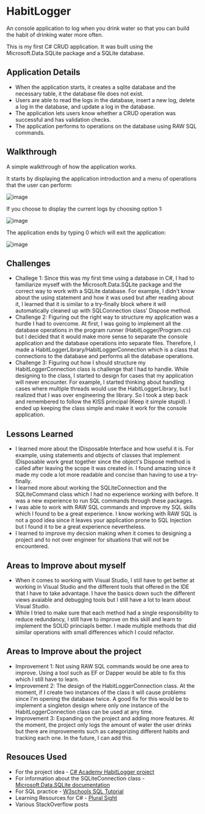 # HabitLogger

An console application to log when you drink water so that you can build the habit of drinking water more often.

This is my first C# CRUD application. It was built using the Microsoft.Data.SQLite package and a SQLite database.

## Application Details
- When the application starts, it creates a sqlite database and the necessary table, it the database file does not exist.
- Users are able to read the logs in the database, insert a new log, delete a log in the database, and update a log in the database.
- The application lets users know whether a CRUD operation was successful and has validation checks.
- The application performs to operations on the database using RAW SQL commands.


## Walkthrough

A simple walkthrough of how the application works.

It starts by displaying the application introduction and a menu of operations that the user can perform:

![image](https://user-images.githubusercontent.com/69612398/209496080-f3828e7b-23ea-4b81-ba07-34d3842348d8.png)

If you choose to display the current logs by choosing option 1:

![image](https://user-images.githubusercontent.com/69612398/209496252-0e35a92a-8f87-4fd1-ac04-d208ab5d6e94.png)


The application ends by typing 0 which will exit the application:

![image](https://user-images.githubusercontent.com/69612398/209496300-9b150f51-4441-41ff-9b8e-c9dab4b2031f.png)


## Challenges
- Challege 1:  Since this was my first time using a database in C#, I had to familiarize myself with the Microsoft.Data.SQLite package and the correct way
to work with a SQLite database. For example, I didn't know about the using statement and how it was used but after reading about it, I learned that
it is similar to a try-finally block where it will automatically cleaned up with SQLConnection class' Dispose method.
- Challenge 2: Figuring out the right way to structure my application was a hurdle I had to overcome. At first, I was going to implement all the database operations
in the program runner (HabitLogger/Program.cs) but I decided that it would make more sense to separate the console application and the database operations
into separate files. Therefore, I made a HabitLoggerLibrary/HabitLoggerConnection which is a class that connections to the database and performs all the database
operations.
- Challenge 3: Figuring out how I should structure my HabitLoggerConnection class is challenge that I had to handle. While designing to the class, I started to design for cases that my application will never encounter. For example, I started thinking about handling cases where multiple threads would use the HabitLoggerLibrary, but I realized that I was over engineering the library. So I took a step back and remembered to follow the KISS principal (Keep it simple stupid). I ended up keeping the class simple and make it work for the console application. 

## Lessons Learned
- I learned more about the IDisposable Interface and how useful it is. For example, using statements and objects of classes that implement IDisposable work great together since the object's Dispose method is called after leaving the scope it was created in. I found amazing since it made my code a lot more readable and concise than having to use a try-finally.
- I learned more about working the SQLiteConnection and the SQLiteCommand class which I had no experience working with before. It was a new experience to run SQL commands through these packages.
- I was able to work with RAW SQL commands and improve my SQL skills which I found to be a great experience. I know working with RAW SQL is not a good idea since it leaves your application prone to SQL Injection but I found it to be a great experience nevertheless. 
- I learned to improve my decsion making when it comes to designing a project and to not over engineer for situations that will not be encountered.

## Areas to Improve about myself
- When it comes to working with Visual Studio, I still have to get better at working in Visual Studio and the different tools that offered in the IDE that I have to take advantage. I have the basics down such the different views avaiable and debugging tools but I still have a lot to learn about Visual Studio.
- While I tried to make sure that each method had a single responsibility to reduce redundancy, I still have to improve on this skill and learn to implement the SOLID princiapls better. I made multiple methods that did similar operations with small differences which I could refactor.


## Areas to Improve about the project
- Improvement 1: Not using RAW SQL commands would be one area to improve. Using a tool such as EF or Dapper would be able to fix this which I still have to learn.
- Improvement 2: The design of the HabitLoggerConnection class. At the moment, if I create two instances of the class it will cause problems since I'm opening the database twice. A good fix for this would be to implement a singleton design where only one instance of the HabitLoggerConnection class can be used at any time.
- Improvement 3: Expanding on the project and adding more features. At the moment, the project only logs the amount of water the user drinks but there are improvements such as categorizing different habits and tracking each one. In the future, I can add this.


## Resouces Used
- For the project idea - [C# Academy HabitLogger project](https://www.thecsharpacademy.com/project/12)
- For information about the SQLiteConnection class - [Microsoft.Data.SQLite documentation](https://learn.microsoft.com/en-us/dotnet/standard/data/sqlite/?tabs=netcore-cli)
- For SQL practice - [W3schools SQL Tutorial](https://www.w3schools.com/sql/)
- Learning Resources for C# - [Plural Sight](https://www.pluralsight.com/)
- Various StackOverflow posts
